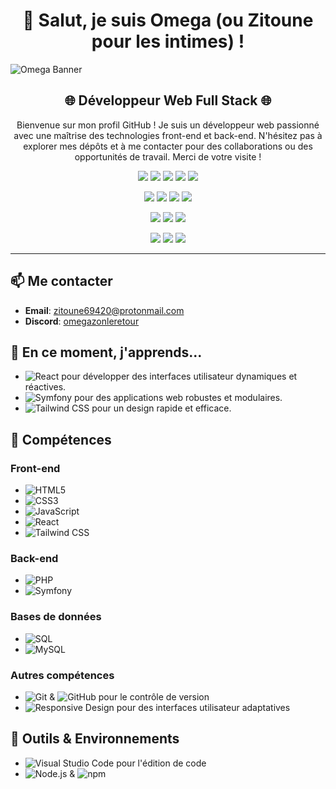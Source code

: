 <h1 align="center">👋 Salut, je suis Omega (ou Zitoune pour les intimes) !</h1>

![Omega Banner](https://i.imgur.com/TiUgqOk.jpeg)

<h2 align="center">🌐 Développeur Web Full Stack 🌐</h2>

<p align="center">Bienvenue sur mon profil GitHub ! Je suis un développeur web passionné avec une maîtrise des technologies front-end et back-end. N'hésitez pas à explorer mes dépôts et à me contacter pour des collaborations ou des opportunités de travail. Merci de votre visite !
</p>

<p align="center">
  <img src="https://img.shields.io/badge/HTML5-E34F26?style=for-the-badge&logo=html5&logoColor=white" />
  <img src="https://img.shields.io/badge/CSS3-1572B6?style=for-the-badge&logo=css3&logoColor=white" />
  <img src="https://img.shields.io/badge/JavaScript-ES6%2B-F7DF1E?style=for-the-badge&logo=javascript&logoColor=black" />
  <img src="https://img.shields.io/badge/React-61DAFB?style=for-the-badge&logo=react&logoColor=black" />
  <img src="https://img.shields.io/badge/Tailwind_CSS-38B2AC?style=for-the-badge&logo=tailwind-css&logoColor=white" />
</p>

<p align="center">
  <img src="https://img.shields.io/badge/PHP-777BB4?style=for-the-badge&logo=php&logoColor=white" />
  <img src="https://img.shields.io/badge/Symfony-000000?style=for-the-badge&logo=symfony&logoColor=white" />
  <img src="https://img.shields.io/badge/SQL-4479A1?style=for-the-badge&logo=sql&logoColor=white" />
  <img src="https://img.shields.io/badge/MySQL-4479A1?style=for-the-badge&logo=mysql&logoColor=white" />
</p>

<p align="center">
  <img src="https://img.shields.io/badge/Git-F05032?style=for-the-badge&logo=git&logoColor=white" />
  <img src="https://img.shields.io/badge/GitHub-181717?style=for-the-badge&logo=github&logoColor=white" />
  <img src="https://img.shields.io/badge/Responsive_Design-51B7E0?style=for-the-badge&logo=responsive&logoColor=white" />
</p>

<p align="center">
  <img src="https://img.shields.io/badge/Visual_Studio_Code-007ACC?style=for-the-badge&logo=visual-studio-code&logoColor=white" />
  <img src="https://img.shields.io/badge/Node.js-339933?style=for-the-badge&logo=nodedotjs&logoColor=white" />
  <img src="https://img.shields.io/badge/npm-CB3837?style=for-the-badge&logo=npm&logoColor=white" />
</p>

---

## 📫 Me contacter
- **Email**: [zitoune69420@protonmail.com](mailto:zitoune69420@protonmail.com)
- **Discord**: [omegazonleretour](https://discordapp.com/users/1122447426570174555)

## 🌱 En ce moment, j'apprends...
- ![React](https://img.shields.io/badge/React-61DAFB?style=flat&logo=react&logoColor=black) pour développer des interfaces utilisateur dynamiques et réactives.
- ![Symfony](https://img.shields.io/badge/Symfony-000000?style=flat&logo=symfony&logoColor=white) pour des applications web robustes et modulaires.
- ![Tailwind CSS](https://img.shields.io/badge/Tailwind_CSS-38B2AC?style=flat&logo=tailwind-css&logoColor=white) pour un design rapide et efficace.

## 🚀 Compétences

### Front-end
- ![HTML5](https://img.shields.io/badge/HTML5-E34F26?style=flat&logo=html5&logoColor=white)
- ![CSS3](https://img.shields.io/badge/CSS3-1572B6?style=flat&logo=css3&logoColor=white)
- ![JavaScript](https://img.shields.io/badge/JavaScript-ES6%2B-F7DF1E?style=flat&logo=javascript&logoColor=black)
- ![React](https://img.shields.io/badge/React-61DAFB?style=flat&logo=react&logoColor=black)
- ![Tailwind CSS](https://img.shields.io/badge/Tailwind_CSS-38B2AC?style=flat&logo=tailwind-css&logoColor=white)

### Back-end
- ![PHP](https://img.shields.io/badge/PHP-777BB4?style=flat&logo=php&logoColor=white)
- ![Symfony](https://img.shields.io/badge/Symfony-000000?style=flat&logo=symfony&logoColor=white)

### Bases de données
- ![SQL](https://img.shields.io/badge/SQL-4479A1?style=flat&logo=sql&logoColor=white)
- ![MySQL](https://img.shields.io/badge/MySQL-4479A1?style=flat&logo=mysql&logoColor=white)

### Autres compétences
- ![Git](https://img.shields.io/badge/Git-F05032?style=flat&logo=git&logoColor=white) & ![GitHub](https://img.shields.io/badge/GitHub-181717?style=flat&logo=github&logoColor=white) pour le contrôle de version
- ![Responsive Design](https://img.shields.io/badge/Responsive_Design-51B7E0?style=flat&logo=responsive&logoColor=white) pour des interfaces utilisateur adaptatives

## 🔧 Outils & Environnements
- ![Visual Studio Code](https://img.shields.io/badge/Visual_Studio_Code-007ACC?style=flat&logo=visual-studio-code&logoColor=white) pour l'édition de code
- ![Node.js](https://img.shields.io/badge/Node.js-339933?style=flat&logo=nodedotjs&logoColor=white) & ![npm](https://img.shields.io/badge/npm-CB3837?style=flat&logo=npm&logoColor=white)
